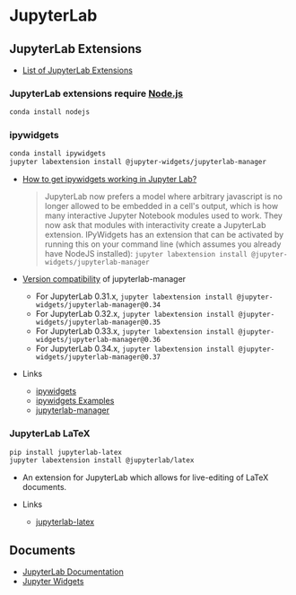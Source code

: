 # JupyterLab

## JupyterLab Extensions

  - [List of JupyterLab Extensions](https://github.com/topics/jupyterlab-extension)

### JupyterLab extensions require [Node.js](https://nodejs.org)

```bash
conda install nodejs
```

### ipywidgets

```bash
conda install ipywidgets
jupyter labextension install @jupyter-widgets/jupyterlab-manager
```

  - [How to get ipywidgets working in Jupyter Lab?](https://stackoverflow.com/questions/49542417/how-to-get-ipywidgets-working-in-jupyter-lab)
    > JupyterLab now prefers a model where arbitrary javascript is no longer allowed to be embedded in a cell's output, which is how many interactive Jupyter Notebook modules used to work. They now ask that modules with interactivity create a JupyterLab extension. IPyWidgets has an extension that can be activated by running this on your command line (which assumes you already have NodeJS installed): `jupyter labextension install @jupyter-widgets/jupyterlab-manager`

  - [Version compatibility](https://github.com/jupyter-widgets/ipywidgets/blob/master/packages/jupyterlab-manager/README.md) of jupyterlab-manager

    * For JupyterLab 0.31.x, `jupyter labextension install @jupyter-widgets/jupyterlab-manager@0.34`
    * For JupyterLab 0.32.x, `jupyter labextension install @jupyter-widgets/jupyterlab-manager@0.35`
    * For JupyterLab 0.33.x, `jupyter labextension install @jupyter-widgets/jupyterlab-manager@0.36`
    * For JupyterLab 0.34.x, `jupyter labextension install @jupyter-widgets/jupyterlab-manager@0.37`

  - Links
    * [ipywidgets](https://github.com/jupyter-widgets/ipywidgets)
    * [ipywidgets Examples](https://github.com/jupyter-widgets/ipywidgets/blob/master/docs/source/examples/Index.ipynb)
    * [jupyterlab-manager](https://github.com/jupyter-widgets/ipywidgets/tree/master/packages/jupyterlab-manager)

### JupyterLab LaTeX

```bash
pip install jupyterlab-latex
jupyter labextension install @jupyterlab/latex
```

  - An extension for JupyterLab which allows for live-editing of LaTeX documents.
  
  - Links
    * [jupyterlab-latex](https://github.com/jupyterlab/jupyterlab-latex)

## Documents

  - [JupyterLab Documentation](https://jupyterlab.readthedocs.io/en/stable/)
  - [Jupyter Widgets](https://ipywidgets.readthedocs.io/)
